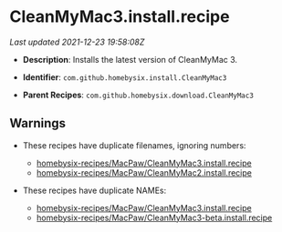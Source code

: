 # CleanMyMac3.install.recipe

_Last updated 2021-12-23 19:58:08Z_

- **Description**: Installs the latest version of CleanMyMac 3.

- **Identifier**: `com.github.homebysix.install.CleanMyMac3`

- **Parent Recipes**: `com.github.homebysix.download.CleanMyMac3`

## Warnings

- These recipes have duplicate filenames, ignoring numbers:
    - [homebysix-recipes/MacPaw/CleanMyMac3.install.recipe](/autopkg-dupe-tracker/homebysix-recipes/MacPaw/CleanMyMac3.install.recipe)
    - [homebysix-recipes/MacPaw/CleanMyMac2.install.recipe](/autopkg-dupe-tracker/homebysix-recipes/MacPaw/CleanMyMac2.install.recipe)

- These recipes have duplicate NAMEs:
    - [homebysix-recipes/MacPaw/CleanMyMac3.install.recipe](/autopkg-dupe-tracker/homebysix-recipes/MacPaw/CleanMyMac3.install.recipe)
    - [homebysix-recipes/MacPaw/CleanMyMac3-beta.install.recipe](/autopkg-dupe-tracker/homebysix-recipes/MacPaw/CleanMyMac3-beta.install.recipe)